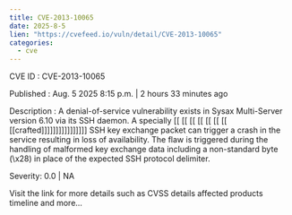 ```yaml
---
title: CVE-2013-10065
date: 2025-8-5
lien: "https://cvefeed.io/vuln/detail/CVE-2013-10065"
categories:
  - cve
---
```


CVE ID : CVE-2013-10065

Published :  Aug. 5
2025
8:15 p.m. | 2 hours
33 minutes ago

Description : A denial-of-service vulnerability exists in Sysax Multi-Server version 6.10 via its SSH daemon. A specially  [[ [[ [[ [[ [[ [[ [[ [[crafted]]]]]]]]]]]]]]]] SSH key exchange packet can trigger a crash in the service
resulting in loss of availability. The flaw is triggered during the handling of malformed key exchange data
including a non-standard byte (\x28) in place of the expected SSH protocol delimiter.

Severity: 0.0 | NA

Visit the link for more details
such as CVSS details
affected products
timeline
and more...
